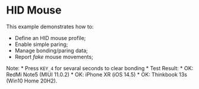 # HID Mouse

This example demonstrates how to:

* Define an HID mouse profile;
* Enable simple paring;
* Manage bonding/paring data;
* Report _fake_ mouse movements;

Note: 
    * Press `KEY_4` for sevaral seconds to clear bonding
    * Test Result:
        * OK: RedMi Note5 (MIUI 11.0.2)
        * OK: iPhone XR (iOS 14.5)
        * OK: Thinkbook 13s (Win10 Home 20H2).

